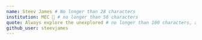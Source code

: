 ```yaml
---
name: Steev James # No longer than 28 characters
institution: MEC 🚩 # no longer than 58 characters
quote: Always explore the unexplored # no longer than 100 characters, avoid using quotes(") to guarantee the format remains the same.
github_user: steevjames
---
```

